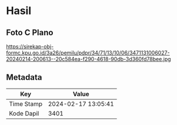 # Hasil

## Foto C Plano

https://sirekap-obj-formc.kpu.go.id/3a26/pemilu/pdpr/34/71/13/10/06/3471131006027-20240214-200613--20c584ea-f290-4618-90db-3d360fd78bee.jpg


## Metadata

| Key        | Value               |
| ---------- | ------------------- |
| Time Stamp | 2024-02-17 13:05:41 |
| Kode Dapil | 3401                |



